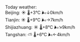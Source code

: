 Today weather:  
Beijing: ☀️   🌡️+3°C 🌬️↓0km/h  
Tianjin: ☀️   🌡️+9°C 🌬️→7km/h  
Shijiazhuang: ☀️   🌡️+8°C 🌬️↘9km/h  
Tangshan: ⛅️  🌡️+6°C 🌬️←4km/h  
